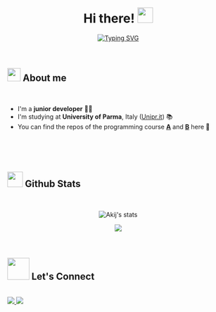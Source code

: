
<h1 align="center"><b>Hi there! </b><img src="https://media.giphy.com/media/hvRJCLFzcasrR4ia7z/giphy.gif" width="35"></h1>
<!--  -->
<p align="center">
	<a href="https://git.io/typing-svg"><img src="https://readme-typing-svg.demolab.com?font=Fira+Code&duration=2500&pause=1000&center=true&width=435&lines=Achille+Rossi;Junior+developer;Student+at+University+of+Parma" alt="Typing SVG" /></a>
</p>


<br>




## <img src="https://media.giphy.com/media/ObNTw8Uzwy6KQ/giphy.gif" width="30px"> <b>About me </b>

<br>

* I'm a **junior developer** 🧑‍💻
* I'm studying at **University of Parma**, Italy ([Unipr.it](https://www.unipr.it/)) 📚
* You can find the repos of the programming course **[A](https://github.com/akij22/FdP-A--UniPr)** and **[B](https://github.com/akij22/FdP-B--UniPr)** here 👾

<br>
<br>
<br>




## <img src="https://media.giphy.com/media/iY8CRBdQXODJSCERIr/giphy.gif" width="35"><b> Github Stats </b>
<br>

<div align="center">

![Akij's stats](https://github-readme-stats.vercel.app/api?username=akij22&theme=dark&show_icons=true)


[![](https://visitcount.itsvg.in/api?id=akij22&icon=0&color=0)](https://visitcount.itsvg.in) 

</a>
</div>

<br>
<!--- 
![snake gif](https://github.com/akij22/akij22/blob/output/github-snake-dark.svg)
<br>
<br>
<br />
-->







## <img src="https://raw.githubusercontent.com/ShahriarShafin/ShahriarShafin/main/Assets/handshake.gif" width = 50 /> <b> Let's Connect</b>
<br>
<a href="https://www.linkedin.com/in/achille-rossi-113184303/">
<img src="https://img.shields.io/badge/linkedin-%230077B5.svg?&style=for-the-badge&logo=linkedin&logoColor=white" />
</a>
<a href="https://www.instagram.com/__akij__/?next=%2F">
<img src="https://img.shields.io/badge/instagram-%230077B5.svg?&style=for-the-badge&logo=instagram&logoColor=purple" />
</a>

<br>
<br>
<br>
<br>



<br>

